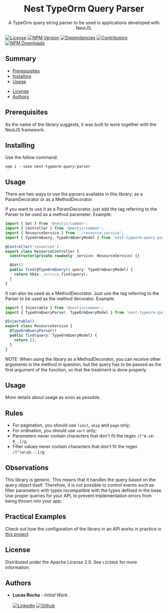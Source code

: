 <h1 align="center">Nest TypeOrm Query Parser</h1>
<p align="center">A TypeOrm query string parser to be used in applications developed with NestJS.</p>

[![License][license-image]][license-url]
[![NPM Version][npm-image]][npm-url]
[![Dependencies][dependencies-image]][dependencies-url]
[![Contributors][contributors-image]][contributors-url]
[![NPM Downloads][npm-downloads-image]][npm-downloads-url]

## Summary

- [Prerequisites](#prerequisites)
- [Installing](#installing)
- [Usage](#usage)

[comment]: <> (- [Examples]&#40;#examples&#41;)

[comment]: <> (- [Explain the Resources]&#40;#explain-the-resources&#41;)

[comment]: <> (  - [Queries with @MongoQuery&#40;&#41; | @MongoQueryParser&#40;&#41;]&#40;#queries-with-mongoquery--mongoqueryparser&#41;)

[comment]: <> (    - [Pagination]&#40;#pagination&#41;)

[comment]: <> (    - [Ordering]&#40;#ordering&#41;)

[comment]: <> (    - [Select]&#40;#select&#41;)

[comment]: <> (    - [Filters]&#40;#filters&#41;)

[comment]: <> (      - [Simple Filters]&#40;#simple-filters&#41;)

[comment]: <> (      - [Partial Filters]&#40;#partial-filters&#41;)

[comment]: <> (      - [Comparison Filters]&#40;#comparison-filters&#41;)

[comment]: <> (      - [Element Filters]&#40;#element-filters&#41;)

[comment]: <> (      - [AND | OR Filters]&#40;#and--or-filters&#41;)

[comment]: <> (    - [Populate]&#40;#populate&#41;)

[comment]: <> (- [Rules]&#40;#rules&#41;)

[comment]: <> (- [Observations]&#40;#observations&#41;)

[comment]: <> (- [Practical Examples]&#40;#practical-examples&#41;)

[comment]: <> (- [Upcoming Features]&#40;#upcoming-features&#41;)
- [License](#license)
- [Authors](#authors)

## Prerequisites

As the name of the library suggests, it was built to work together with the NestJS framework.

## Installing

Use the follow command:

`npm i --save nest-typeorm-query-parser`

## Usage

There are two ways to use the parsers available in this library: as a ParamDecorator or as a MethodDecorator.

If you want to use it as a ParamDecorator, just add the tag referring to the Parser to be used as a method parameter.
Example:

```ts
import { Get } from '@nestjs/common';
import { Controller } from '@nestjs/common';
import { ResourceService } from './resource.service';
import { TypeOrmQuery, TypeOrmQueryModel } from 'nest-typeorm-query-parser';

@Controller('resources')
export class ResourceController {
  constructor(private readonly _service: ResourceService) {}

  @Get()
  public find(@TypeOrmQuery() query: TypeOrmQueryModel) {
    return this._service.find(query);
  }
}
```

It can also be used as a MethodDecorator. Just use the tag referring to the Parser to be used as the method decorator.
Example:

```ts
import { Injectable } from '@nestjs/common';
import { TypeOrmQueryParser, TypeOrmQueryModel } from 'nest-typeorm-query-parser';

@Injectable()
export class ResourceService {
  @TypeOrmQueryParser()
  public find(query: TypeOrmQueryModel) {
    return [];
  }
}
```

NOTE: When using the library as a MethodDecorator, you can receive other arguments in the method in question, but the query has to be passed as the first argument of the function, so that the treatment is done properly.

[comment]: <> (## Examples)

[comment]: <> (##### Request: http://localhost:3000/resources)

[comment]: <> (##### Query:)

[comment]: <> (```json)

[comment]: <> ({)

[comment]: <> (  "limit": 100,)

[comment]: <> (  "skip": 0,)

[comment]: <> (  "select": {},)

[comment]: <> (  "sort": {},)

[comment]: <> (  "populate": [],)

[comment]: <> (  "filter": {})

[comment]: <> (})

[comment]: <> (```)

[comment]: <> (##### Request: http://localhost:3000/resources?limit=10&page=2&select=\_id,name,age&sort=-created_at&age=gt:30)

[comment]: <> (##### Query:)

[comment]: <> (```json)

[comment]: <> ({)

[comment]: <> (  "limit": 10,)

[comment]: <> (  "skip": 10,)

[comment]: <> (  "select": {)

[comment]: <> (    "_id": 1,)

[comment]: <> (    "name": 1,)

[comment]: <> (    "age": 1)

[comment]: <> (  },)

[comment]: <> (  "sort": {)

[comment]: <> (    "created_at": -1)

[comment]: <> (  },)

[comment]: <> (  "populate": [],)

[comment]: <> (  "filter": {)

[comment]: <> (    "age": {)

[comment]: <> (      "$gt": 30)

[comment]: <> (    })

[comment]: <> (  })

[comment]: <> (})

[comment]: <> (```)

[comment]: <> ([comment]: <> &#40;## Explain the Resources&#41;)

[comment]: <> ([comment]: <> &#40;## Queries with @MongoQuery&#40;&#41; | @MongoQueryParser&#40;&#41;&#41;)

[comment]: <> ([comment]: <> &#40;### Pagination&#41;)

[comment]: <> ([comment]: <> &#40;The paging feature is very useful for clients who will consume your API. It is through this feature that applications&#41;)

[comment]: <> ([comment]: <> &#40;can define the data limit in a query, as well as define which page to be displayed. Each time a page of an application&#41;)

[comment]: <> ([comment]: <> &#40;is selected, it means that some resources have been displaced &#40;data offset or skip data&#41;.&#41;)

[comment]: <> ([comment]: <> &#40;There is a mathematical rule that relates page number to resource offset. Basically:&#41;)

[comment]: <> ([comment]: <> &#40;`offset = &#40;page - 1&#41; * limit, where page > 0.`&#41;)

[comment]: <> ([comment]: <> &#40;This means that for a limit of 10 elements per page:&#41;)

[comment]: <> ([comment]: <> &#40;- To access page 1, the offset will be equal to = &#40;1 - 1&#41; \* 10, so offset = 0&#41;)

[comment]: <> ([comment]: <> &#40;- To access page 2, the offset will be equal to = &#40;2 - 1&#41; \* 10, so offset = 10&#41;)

[comment]: <> ([comment]: <> &#40;- To access page 3, the offset will be equal to = &#40;3 - 1&#41; \* 10, so offset = 20&#41;)

[comment]: <> ([comment]: <> &#40;And so on.&#41;)

[comment]: <> ([comment]: <> &#40;With this library, it is possible to use pagination with the `page` parameter, or using the `skip` manually. By default,&#41;)

[comment]: <> ([comment]: <> &#40;the `limit` value is `100` and `skip` value is `0`.&#41;)

[comment]: <> ([comment]: <> &#40;Example:&#41;)

[comment]: <> ([comment]: <> &#40;##### Request: http://localhost:3000/resources?limit=10&page=3&#41;)

[comment]: <> ([comment]: <> &#40;##### Query:&#41;)

[comment]: <> ([comment]: <> &#40;```json&#41;)

[comment]: <> ([comment]: <> &#40;{&#41;)

[comment]: <> ([comment]: <> &#40;  "limit": 10,&#41;)

[comment]: <> ([comment]: <> &#40;  "skip": 20&#41;)

[comment]: <> ([comment]: <> &#40;}&#41;)

[comment]: <> ([comment]: <> &#40;```&#41;)

[comment]: <> ([comment]: <> &#40;##### Request: http://localhost:3000/resources?limit=10&skip=20&#41;)

[comment]: <> ([comment]: <> &#40;##### Query:&#41;)

[comment]: <> ([comment]: <> &#40;```json&#41;)

[comment]: <> ([comment]: <> &#40;{&#41;)

[comment]: <> ([comment]: <> &#40;  "limit": 10,&#41;)

[comment]: <> ([comment]: <> &#40;  "skip": 20&#41;)

[comment]: <> ([comment]: <> &#40;}&#41;)

[comment]: <> ([comment]: <> &#40;```&#41;)

[comment]: <> ([comment]: <> &#40;### Ordering&#41;)

[comment]: <> ([comment]: <> &#40;To work with ordering, you need to specify one or more sorting parameters, and whether you want the sorting to be&#41;)

[comment]: <> ([comment]: <> &#40;ascending or descending. For ascending ordering, just put the name of the ordering parameter. For descending ordering,&#41;)

[comment]: <> ([comment]: <> &#40;you need to put a "-" symbol before the name of the ordering parameter. Example:&#41;)

[comment]: <> ([comment]: <> &#40;##### Request: http://localhost:3000/resources?sort=created_at&#41;)

[comment]: <> ([comment]: <> &#40;##### Query:&#41;)

[comment]: <> ([comment]: <> &#40;```json&#41;)

[comment]: <> ([comment]: <> &#40;{&#41;)

[comment]: <> ([comment]: <> &#40;  "sort": {&#41;)

[comment]: <> ([comment]: <> &#40;    "created_at": 1&#41;)

[comment]: <> ([comment]: <> &#40;  }&#41;)

[comment]: <> ([comment]: <> &#40;}&#41;)

[comment]: <> ([comment]: <> &#40;```&#41;)

[comment]: <> ([comment]: <> &#40;##### Request: http://localhost:3000/resources?sort=-created_at&#41;)

[comment]: <> ([comment]: <> &#40;##### Query:&#41;)

[comment]: <> ([comment]: <> &#40;```json&#41;)

[comment]: <> ([comment]: <> &#40;{&#41;)

[comment]: <> ([comment]: <> &#40;  "sort": {&#41;)

[comment]: <> ([comment]: <> &#40;    "created_at": -1&#41;)

[comment]: <> ([comment]: <> &#40;  }&#41;)

[comment]: <> ([comment]: <> &#40;}&#41;)

[comment]: <> ([comment]: <> &#40;```&#41;)

[comment]: <> ([comment]: <> &#40;##### Request: http://localhost:3000/resources?sort=-age,name&#41;)

[comment]: <> ([comment]: <> &#40;##### Query:&#41;)

[comment]: <> ([comment]: <> &#40;```json&#41;)

[comment]: <> ([comment]: <> &#40;{&#41;)

[comment]: <> ([comment]: <> &#40;  "sort": {&#41;)

[comment]: <> ([comment]: <> &#40;    "age": -1,&#41;)

[comment]: <> ([comment]: <> &#40;    "name": 1&#41;)

[comment]: <> ([comment]: <> &#40;  }&#41;)

[comment]: <> ([comment]: <> &#40;}&#41;)

[comment]: <> ([comment]: <> &#40;```&#41;)

[comment]: <> ([comment]: <> &#40;In multiple-parameter ordering, the first ordering parameter has higher priority than the second, and so on. In the&#41;)

[comment]: <> ([comment]: <> &#40;example above, the ordering will be given primarily by the `age` parameter, in descending order. If there are two or&#41;)

[comment]: <> ([comment]: <> &#40;more objects with the same value in `age`, then those objects will be sorted by `name` in ascending order.&#41;)

[comment]: <> ([comment]: <> &#40;### Select&#41;)

[comment]: <> ([comment]: <> &#40;With this library, you can choose which parameters should be returned by the API. However, Mongo has a peculiarity: you&#41;)

[comment]: <> ([comment]: <> &#40;can also specify which parameters you don't want to be returned. The logic is similar to ordering: to specify which&#41;)

[comment]: <> ([comment]: <> &#40;parameters are to be returned, simply enter the parameter name; and to specify which parameters should not be returned,&#41;)

[comment]: <> ([comment]: <> &#40;just place a "-" symbol before the parameter.&#41;)

[comment]: <> ([comment]: <> &#40;Example:&#41;)

[comment]: <> ([comment]: <> &#40;##### Request: http://localhost:3000/resources?select=\_id,name,age&#41;)

[comment]: <> ([comment]: <> &#40;##### Query:&#41;)

[comment]: <> ([comment]: <> &#40;```json&#41;)

[comment]: <> ([comment]: <> &#40;{&#41;)

[comment]: <> ([comment]: <> &#40;  "select": {&#41;)

[comment]: <> ([comment]: <> &#40;    "_id": 1,&#41;)

[comment]: <> ([comment]: <> &#40;    "name": 1,&#41;)

[comment]: <> ([comment]: <> &#40;    "age": 1&#41;)

[comment]: <> ([comment]: <> &#40;  }&#41;)

[comment]: <> ([comment]: <> &#40;}&#41;)

[comment]: <> ([comment]: <> &#40;```&#41;)

[comment]: <> ([comment]: <> &#40;##### Request: http://localhost:3000/resources?select=-\_id,-created_at,-updated_at&#41;)

[comment]: <> ([comment]: <> &#40;##### Query:&#41;)

[comment]: <> ([comment]: <> &#40;```json&#41;)

[comment]: <> ([comment]: <> &#40;{&#41;)

[comment]: <> ([comment]: <> &#40;  "select": {&#41;)

[comment]: <> ([comment]: <> &#40;    "_id": 0,&#41;)

[comment]: <> ([comment]: <> &#40;    "created_at": 0,&#41;)

[comment]: <> ([comment]: <> &#40;    "updated_at": 0&#41;)

[comment]: <> ([comment]: <> &#40;  }&#41;)

[comment]: <> ([comment]: <> &#40;}&#41;)

[comment]: <> ([comment]: <> &#40;```&#41;)

[comment]: <> ([comment]: <> &#40;It is interesting to use one or the other in your queries, as one is complementary to the other. If you want almost all&#41;)

[comment]: <> ([comment]: <> &#40;parameters except a few, use the option to ignore parameters. If you want some parameters, and ignore the others, use&#41;)

[comment]: <> ([comment]: <> &#40;the option to select the ones you want.&#41;)

[comment]: <> ([comment]: <> &#40;### Filters&#41;)

[comment]: <> ([comment]: <> &#40;Now let's go to the most complex part of the library: the filters. There are several ways to apply filters in this&#41;)

[comment]: <> ([comment]: <> &#40;library, so I'm going to break this topic down into subtopics for every possible filter approach.&#41;)

[comment]: <> ([comment]: <> &#40;#### Simple Filters&#41;)

[comment]: <> ([comment]: <> &#40;Simple filters are equality filters. Basically it's set key=value. All filter parameters are defined as string, so there&#41;)

[comment]: <> ([comment]: <> &#40;are some validations that are done on these values.&#41;)

[comment]: <> ([comment]: <> &#40;1. If the value is a string number, it is transformed into a number, either integer or float/double &#40;up to 16 decimal&#41;)

[comment]: <> ([comment]: <> &#40;   places&#41;;&#41;)

[comment]: <> ([comment]: <> &#40;2. If the value is in yyyy-MM-dd format or yyyy-MM-ddThh:mm:ss.sZ format, it is transformed into a Date object;&#41;)

[comment]: <> ([comment]: <> &#40;3. If the value is 'true' or 'false', it is transformed into a boolean value, according to your value;&#41;)

[comment]: <> ([comment]: <> &#40;4. Otherwise, the value is considered as a string.&#41;)

[comment]: <> ([comment]: <> &#40;Example:&#41;)

[comment]: <> ([comment]: <> &#40;##### Request: http://localhost:3000/resources?name=John%20Doe&age=31&birth_date=1990-01-01&#41;)

[comment]: <> ([comment]: <> &#40;##### Query:&#41;)

[comment]: <> ([comment]: <> &#40;```&#41;)

[comment]: <> ([comment]: <> &#40;{&#41;)

[comment]: <> ([comment]: <> &#40;  "filter": {&#41;)

[comment]: <> ([comment]: <> &#40;    "name": "John Doe",&#41;)

[comment]: <> ([comment]: <> &#40;    "age": 31,&#41;)

[comment]: <> ([comment]: <> &#40;    "birth_date": 1990-01-01T00:00:00.000Z&#41;)

[comment]: <> ([comment]: <> &#40;  }&#41;)

[comment]: <> ([comment]: <> &#40;}&#41;)

[comment]: <> ([comment]: <> &#40;```&#41;)

[comment]: <> ([comment]: <> &#40;#### MultiLevel Filters&#41;)

[comment]: <> ([comment]: <> &#40;You can specify multilevel filters. This means that, if you have an object that has a field that is another object, you&#41;)

[comment]: <> ([comment]: <> &#40;can perform a search with filters through the parameters of the internal object. Example:&#41;)

[comment]: <> ([comment]: <> &#40;##### Object&#41;)

[comment]: <> ([comment]: <> &#40;```json&#41;)

[comment]: <> ([comment]: <> &#40;{&#41;)

[comment]: <> ([comment]: <> &#40;  "_id": "613532a350857c1c8d1d10d9",&#41;)

[comment]: <> ([comment]: <> &#40;  "name": "Filippo Nyles",&#41;)

[comment]: <> ([comment]: <> &#40;  "age": 28,&#41;)

[comment]: <> ([comment]: <> &#40;  "current_job": {&#41;)

[comment]: <> ([comment]: <> &#40;    "title": "Budget/Accounting Analyst III",&#41;)

[comment]: <> ([comment]: <> &#40;    "salary": 4776.8&#41;)

[comment]: <> ([comment]: <> &#40;  }&#41;)

[comment]: <> ([comment]: <> &#40;}&#41;)

[comment]: <> ([comment]: <> &#40;```&#41;)

[comment]: <> ([comment]: <> &#40;##### Request: http://localhost:3000/resources?current_job.title=Budget/Accounting%20Analyst%20III&#41;)

[comment]: <> ([comment]: <> &#40;##### Query:&#41;)

[comment]: <> ([comment]: <> &#40;```json&#41;)

[comment]: <> ([comment]: <> &#40;{&#41;)

[comment]: <> ([comment]: <> &#40;  "filter": {&#41;)

[comment]: <> ([comment]: <> &#40;    "current_job.title": "Budget/Accounting Analyst III"&#41;)

[comment]: <> ([comment]: <> &#40;  }&#41;)

[comment]: <> ([comment]: <> &#40;}&#41;)

[comment]: <> ([comment]: <> &#40;```&#41;)

[comment]: <> ([comment]: <> &#40;#### Partial Filters&#41;)

[comment]: <> ([comment]: <> &#40;Partial filters are a way to search a string type value for a part of the value. There are three ways to use partial&#41;)

[comment]: <> ([comment]: <> &#40;filters. Making an analogy with javascript, it would be like using the `startsWith`, `endsWith` and `includes` methods,&#41;)

[comment]: <> ([comment]: <> &#40;where:&#41;)

[comment]: <> ([comment]: <> &#40;- startsWith: search for a string-type value that starts with a given substring. To do this, just add a "\*" at the&#41;)

[comment]: <> ([comment]: <> &#40;  beginning of the substring.&#41;)

[comment]: <> ([comment]: <> &#40;- endsWith: search for a string-type value that ends with a given substring. To do this, just add a "\*" at the end of&#41;)

[comment]: <> ([comment]: <> &#40;  the substring.&#41;)

[comment]: <> ([comment]: <> &#40;- includes: search for a string value that contains a specific substring. To do this, just add a "\*" at the beginning&#41;)

[comment]: <> ([comment]: <> &#40;  and end of the substring.&#41;)

[comment]: <> ([comment]: <> &#40;Example:&#41;)

[comment]: <> ([comment]: <> &#40;##### Request: http://localhost:3000/resources?name=_Lu&email=gmail.com_&job=_Developer_&#41;)

[comment]: <> ([comment]: <> &#40;##### Query:&#41;)

[comment]: <> ([comment]: <> &#40;```JSON&#41;)

[comment]: <> ([comment]: <> &#40;{&#41;)

[comment]: <> ([comment]: <> &#40;  "filter": {&#41;)

[comment]: <> ([comment]: <> &#40;    "name": {&#41;)

[comment]: <> ([comment]: <> &#40;      "$regex": "^Lu",&#41;)

[comment]: <> ([comment]: <> &#40;      "$options": "i"&#41;)

[comment]: <> ([comment]: <> &#40;    },&#41;)

[comment]: <> ([comment]: <> &#40;    "email": {&#41;)

[comment]: <> ([comment]: <> &#40;      "$regex": "gmail.com$",&#41;)

[comment]: <> ([comment]: <> &#40;      "$options": "i"&#41;)

[comment]: <> ([comment]: <> &#40;    },&#41;)

[comment]: <> ([comment]: <> &#40;    "job": {&#41;)

[comment]: <> ([comment]: <> &#40;      "$regex": "Developer",&#41;)

[comment]: <> ([comment]: <> &#40;      "$options": "i"&#41;)

[comment]: <> ([comment]: <> &#40;    }&#41;)

[comment]: <> ([comment]: <> &#40;  }&#41;)

[comment]: <> ([comment]: <> &#40;}&#41;)

[comment]: <> ([comment]: <> &#40;```&#41;)

[comment]: <> ([comment]: <> &#40;#### Comparison Filters&#41;)

[comment]: <> ([comment]: <> &#40;Comparison operators are specific filtering options to check whether a parameter has a value. It is possible to check&#41;)

[comment]: <> ([comment]: <> &#40;not only equality, but other mathematical operators, such as: ">", ">=", "<", "<=", "!=". In addition, you can use&#41;)

[comment]: <> ([comment]: <> &#40;comparison operators to check whether an element is in an array.&#41;)

[comment]: <> ([comment]: <> &#40;According to the [mongodb documentation]&#40;https://docs.mongodb.com/manual/reference/operator/query-comparison/&#41;, the&#41;)

[comment]: <> ([comment]: <> &#40;available comparison operators are:&#41;)

[comment]: <> ([comment]: <> &#40;- $eq: Matches values that are equal to a specified value.&#41;)

[comment]: <> ([comment]: <> &#40;- $gt: Matches values that are greater than a specified value.&#41;)

[comment]: <> ([comment]: <> &#40;- $gte: Matches values that are greater than or equal to a specified value.&#41;)

[comment]: <> ([comment]: <> &#40;- $in: Matches any of the values specified in an array.&#41;)

[comment]: <> ([comment]: <> &#40;- $lt: Matches values that are less than a specified value.&#41;)

[comment]: <> ([comment]: <> &#40;- $lte: Matches values that are less than or equal to a specified value.&#41;)

[comment]: <> ([comment]: <> &#40;- $ne: Matches all values that are not equal to a specified value.&#41;)

[comment]: <> ([comment]: <> &#40;- $nin: Matches none of the values specified in an array.&#41;)

[comment]: <> ([comment]: <> &#40;To use these operators, just pass the comparator tag without the "$" symbol. Example:&#41;)

[comment]: <> ([comment]: <> &#40;##### Request: http://localhost:3000/resources?age=gt:30&#41;)

[comment]: <> ([comment]: <> &#40;##### Query:&#41;)

[comment]: <> ([comment]: <> &#40;```JSON&#41;)

[comment]: <> ([comment]: <> &#40;{&#41;)

[comment]: <> ([comment]: <> &#40;  "filter": {&#41;)

[comment]: <> ([comment]: <> &#40;    "age": {&#41;)

[comment]: <> ([comment]: <> &#40;      "$gt": 30&#41;)

[comment]: <> ([comment]: <> &#40;    }&#41;)

[comment]: <> ([comment]: <> &#40;  }&#41;)

[comment]: <> ([comment]: <> &#40;}&#41;)

[comment]: <> ([comment]: <> &#40;```&#41;)

[comment]: <> ([comment]: <> &#40;I won't put an example with all operators here, but you can test arithmetic comparison operators on parameters with&#41;)

[comment]: <> ([comment]: <> &#40;values of type string or number, or test the operators of `$in` and `$nin` on parameters of type array.&#41;)

[comment]: <> ([comment]: <> &#40;#### Element Filters&#41;)

[comment]: <> ([comment]: <> &#40;Element filters are filters used to deal with parameters that make up the entity's schema. There are two types of&#41;)

[comment]: <> ([comment]: <> &#40;element filter possibilities:&#41;)

[comment]: <> ([comment]: <> &#40;- $exists: returns elements that have or do not have a specific field&#41;)

[comment]: <> ([comment]: <> &#40;- $type: returns elements whose field has a specific type.&#41;)

[comment]: <> ([comment]: <> &#40;Example:&#41;)

[comment]: <> ([comment]: <> &#40;##### Request: http://localhost:3000/resources?created_at=exists:true&updated_at=exists:false&jobs=type:array&#41;)

[comment]: <> ([comment]: <> &#40;##### Query:&#41;)

[comment]: <> ([comment]: <> &#40;```JSON&#41;)

[comment]: <> ([comment]: <> &#40;{&#41;)

[comment]: <> ([comment]: <> &#40;  "filter": {&#41;)

[comment]: <> ([comment]: <> &#40;    "created_at": {&#41;)

[comment]: <> ([comment]: <> &#40;      "$exists": true&#41;)

[comment]: <> ([comment]: <> &#40;    },&#41;)

[comment]: <> ([comment]: <> &#40;    "updated_at": {&#41;)

[comment]: <> ([comment]: <> &#40;      "$exists": false&#41;)

[comment]: <> ([comment]: <> &#40;    },&#41;)

[comment]: <> ([comment]: <> &#40;    "jobs": {&#41;)

[comment]: <> ([comment]: <> &#40;      "$type": "array"&#41;)

[comment]: <> ([comment]: <> &#40;    }&#41;)

[comment]: <> ([comment]: <> &#40;  }&#41;)

[comment]: <> ([comment]: <> &#40;}&#41;)

[comment]: <> ([comment]: <> &#40;```&#41;)

[comment]: <> ([comment]: <> &#40;The $exists filter only works with `true` or `false` values. If a different value is entered, the filter will be&#41;)

[comment]: <> ([comment]: <> &#40;ignored.&#41;)

[comment]: <> ([comment]: <> &#40;The same goes for the $type filter, which only works with valid type values defined in&#41;)

[comment]: <> ([comment]: <> &#40;the [mongodb documentation]&#40;https://docs.mongodb.com/manual/reference/operator/query/type/#mongodb-query-op.-type&#41; &#40;&#41;)

[comment]: <> ([comment]: <> &#40;except deprecated ones&#41;:&#41;)

[comment]: <> ([comment]: <> &#40;```JSON&#41;)

[comment]: <> ([comment]: <> &#40; {&#41;)

[comment]: <> ([comment]: <> &#40;  "validTypes": [&#41;)

[comment]: <> ([comment]: <> &#40;    "double",&#41;)

[comment]: <> ([comment]: <> &#40;    "string",&#41;)

[comment]: <> ([comment]: <> &#40;    "object",&#41;)

[comment]: <> ([comment]: <> &#40;    "array",&#41;)

[comment]: <> ([comment]: <> &#40;    "binData",&#41;)

[comment]: <> ([comment]: <> &#40;    "objectId",&#41;)

[comment]: <> ([comment]: <> &#40;    "bool",&#41;)

[comment]: <> ([comment]: <> &#40;    "date",&#41;)

[comment]: <> ([comment]: <> &#40;    "null",&#41;)

[comment]: <> ([comment]: <> &#40;    "regex",&#41;)

[comment]: <> ([comment]: <> &#40;    "javascript",&#41;)

[comment]: <> ([comment]: <> &#40;    "int",&#41;)

[comment]: <> ([comment]: <> &#40;    "timestamp",&#41;)

[comment]: <> ([comment]: <> &#40;    "long",&#41;)

[comment]: <> ([comment]: <> &#40;    "decimal",&#41;)

[comment]: <> ([comment]: <> &#40;    "minKey",&#41;)

[comment]: <> ([comment]: <> &#40;    "maxKey"&#41;)

[comment]: <> ([comment]: <> &#40;  ]&#41;)

[comment]: <> ([comment]: <> &#40;}&#41;)

[comment]: <> ([comment]: <> &#40;```&#41;)

[comment]: <> ([comment]: <> &#40;#### AND | OR filters&#41;)

[comment]: <> ([comment]: <> &#40;Finally, it is possible to use filters with AND | OR operator. The usage logic follows the arithmetic rule.&#41;)

[comment]: <> ([comment]: <> &#40;To use the AND operator, you must pass the same value twice in a query. Example:&#41;)

[comment]: <> ([comment]: <> &#40;##### Request: http://localhost:3000/resources?age=gt:30&age=lt:50&#41;)

[comment]: <> ([comment]: <> &#40;##### Query:&#41;)

[comment]: <> ([comment]: <> &#40;```JSON&#41;)

[comment]: <> ([comment]: <> &#40;{&#41;)

[comment]: <> ([comment]: <> &#40;  "filter": {&#41;)

[comment]: <> ([comment]: <> &#40;    "$and": [&#41;)

[comment]: <> ([comment]: <> &#40;      {&#41;)

[comment]: <> ([comment]: <> &#40;        "age": {&#41;)

[comment]: <> ([comment]: <> &#40;          "$gt": 30&#41;)

[comment]: <> ([comment]: <> &#40;        }&#41;)

[comment]: <> ([comment]: <> &#40;      },&#41;)

[comment]: <> ([comment]: <> &#40;      {&#41;)

[comment]: <> ([comment]: <> &#40;        "age": {&#41;)

[comment]: <> ([comment]: <> &#40;          "$lt": 50&#41;)

[comment]: <> ([comment]: <> &#40;        }&#41;)

[comment]: <> ([comment]: <> &#40;      }&#41;)

[comment]: <> ([comment]: <> &#40;    ]&#41;)

[comment]: <> ([comment]: <> &#40;  }&#41;)

[comment]: <> ([comment]: <> &#40;}&#41;)

[comment]: <> ([comment]: <> &#40;```&#41;)

[comment]: <> ([comment]: <> &#40;To use the OR operator, you must enter the values separated by a comma. Example:&#41;)

[comment]: <> ([comment]: <> &#40;##### Request: http://localhost:3000/resources?age=30,50&#41;)

[comment]: <> ([comment]: <> &#40;##### Query:&#41;)

[comment]: <> ([comment]: <> &#40;```JSON&#41;)

[comment]: <> ([comment]: <> &#40;{&#41;)

[comment]: <> ([comment]: <> &#40;  "filter": {&#41;)

[comment]: <> ([comment]: <> &#40;    "$or": [&#41;)

[comment]: <> ([comment]: <> &#40;      {&#41;)

[comment]: <> ([comment]: <> &#40;        "age":  30&#41;)

[comment]: <> ([comment]: <> &#40;      },&#41;)

[comment]: <> ([comment]: <> &#40;      {&#41;)

[comment]: <> ([comment]: <> &#40;        "age": 50&#41;)

[comment]: <> ([comment]: <> &#40;      }&#41;)

[comment]: <> ([comment]: <> &#40;    ]&#41;)

[comment]: <> ([comment]: <> &#40;  }&#41;)

[comment]: <> ([comment]: <> &#40;}&#41;)

[comment]: <> ([comment]: <> &#40;```&#41;)

[comment]: <> ([comment]: <> &#40;### Populate&#41;)

[comment]: <> ([comment]: <> &#40;If any collection uses references to other objects, in some operations it is interesting to return this information&#41;)

[comment]: <> ([comment]: <> &#40;populated in the object in a single request. For this, the library supports the `populate` feature.&#41;)

[comment]: <> ([comment]: <> &#40;There are three ways to add the `populate` parameter to the query string:&#41;)

[comment]: <> ([comment]: <> &#40;- Specifying only the field to be populated:&#41;)

[comment]: <> ([comment]: <> &#40;##### Request: http://localhost:3000/resources?populate=jobs&#41;)

[comment]: <> ([comment]: <> &#40;##### Query:&#41;)

[comment]: <> ([comment]: <> &#40;```json&#41;)

[comment]: <> ([comment]: <> &#40;{&#41;)

[comment]: <> ([comment]: <> &#40;  "populate": {&#41;)

[comment]: <> ([comment]: <> &#40;    "path": "jobs"&#41;)

[comment]: <> ([comment]: <> &#40;  }&#41;)

[comment]: <> ([comment]: <> &#40;}&#41;)

[comment]: <> ([comment]: <> &#40;```&#41;)

[comment]: <> ([comment]: <> &#40;- Specifying the field to be populated and which fields should be returned:&#41;)

[comment]: <> ([comment]: <> &#40;##### Request: http://localhost:3000/resources?populate=jobs;title,salary&#41;)

[comment]: <> ([comment]: <> &#40;##### Query:&#41;)

[comment]: <> ([comment]: <> &#40;```json&#41;)

[comment]: <> ([comment]: <> &#40;{&#41;)

[comment]: <> ([comment]: <> &#40;  "populate": {&#41;)

[comment]: <> ([comment]: <> &#40;    "path": "jobs",&#41;)

[comment]: <> ([comment]: <> &#40;    "select": {&#41;)

[comment]: <> ([comment]: <> &#40;      "title": 1,&#41;)

[comment]: <> ([comment]: <> &#40;      "salary": 1&#41;)

[comment]: <> ([comment]: <> &#40;    }&#41;)

[comment]: <> ([comment]: <> &#40;  }&#41;)

[comment]: <> ([comment]: <> &#40;}&#41;)

[comment]: <> ([comment]: <> &#40;```&#41;)

[comment]: <> ([comment]: <> &#40;- Specifying the field to be populated, which fields should be returned and a resource filter &#40;useful parameter when the&#41;)

[comment]: <> ([comment]: <> &#40;  populated field is a list&#41;:&#41;)

[comment]: <> ([comment]: <> &#40;##### Request: http://localhost:3000/resources?populate=jobs;title,salary;salary=gt:3000&#41;)

[comment]: <> ([comment]: <> &#40;##### Query:&#41;)

[comment]: <> ([comment]: <> &#40;```json&#41;)

[comment]: <> ([comment]: <> &#40;{&#41;)

[comment]: <> ([comment]: <> &#40;  "populate": {&#41;)

[comment]: <> ([comment]: <> &#40;    "path": "job",&#41;)

[comment]: <> ([comment]: <> &#40;    "select": {&#41;)

[comment]: <> ([comment]: <> &#40;      "title": 1,&#41;)

[comment]: <> ([comment]: <> &#40;      "salary": 1&#41;)

[comment]: <> ([comment]: <> &#40;    },&#41;)

[comment]: <> ([comment]: <> &#40;    "match": {&#41;)

[comment]: <> ([comment]: <> &#40;      "salary": {&#41;)

[comment]: <> ([comment]: <> &#40;        "$gt": 3000&#41;)

[comment]: <> ([comment]: <> &#40;      }&#41;)

[comment]: <> ([comment]: <> &#40;    }&#41;)

[comment]: <> ([comment]: <> &#40;  }&#41;)

[comment]: <> ([comment]: <> &#40;}&#41;)

[comment]: <> ([comment]: <> &#40;```&#41;)

[comment]: <> ([comment]: <> &#40;- Specifying more than one field to be populated:&#41;)

[comment]: <> ([comment]: <> &#40;##### Request: http://localhost:3000/resources?populate=jobs&populate=currentJob&#41;)

[comment]: <> ([comment]: <> &#40;##### Query:&#41;)

[comment]: <> ([comment]: <> &#40;```json&#41;)

[comment]: <> ([comment]: <> &#40;{&#41;)

[comment]: <> ([comment]: <> &#40;  "populate": [&#41;)

[comment]: <> ([comment]: <> &#40;    {&#41;)

[comment]: <> ([comment]: <> &#40;      "path": "jobs"&#41;)

[comment]: <> ([comment]: <> &#40;    },&#41;)

[comment]: <> ([comment]: <> &#40;    {&#41;)

[comment]: <> ([comment]: <> &#40;      "path": "currentJob"&#41;)

[comment]: <> ([comment]: <> &#40;    }&#41;)

[comment]: <> ([comment]: <> &#40;  ]&#41;)

[comment]: <> ([comment]: <> &#40;}&#41;)

[comment]: <> ([comment]: <> &#40;```&#41;)

[comment]: <> ([comment]: <> &#40;There are some rules to consider in populate. The populate must be specified as follows:&#41;)

[comment]: <> ([comment]: <> &#40;`populate=field;select;filter`. Soon:&#41;)

[comment]: <> ([comment]: <> &#40;1. If you specify only the field to be populated, all field parameters will be returned, and if it is an array, all&#41;)

[comment]: <> ([comment]: <> &#40;   array elements will be returned;&#41;)

[comment]: <> ([comment]: <> &#40;2. If you want to specify which parameters are to be returned from the populated field, you need to specify which fields&#41;)

[comment]: <> ([comment]: <> &#40;   are to be returned;&#41;)

[comment]: <> ([comment]: <> &#40;3. If you want to filter the populated parameters, you need to specify the parameters that should be returned. If you&#41;)

[comment]: <> ([comment]: <> &#40;   want to return all object parameters, the `select` parameter must be informed as `all`.&#41;)

[comment]: <> ([comment]: <> &#40;   Example: `populate=jobs;all;salary=gt:3000`&#41;)

## Usage

More details about usage as soon as possible.

## Rules

- For pagination, you should use `limit`, `skip` and `page` only;
- For ordination, you should use `sort` only;
- Parameters never contain characters that don't fit the regex `/[^A-z0-9_.]/g`;
- Filter values never contain characters that don't fit the regex `/[^\w\s@.-:]/g`;

[comment]: <> (- For select, you should use `select` only;)

[comment]: <> (- For populate, you should use `populate`only;)

[comment]: <> (- Anything other than `limit`, `skip`, `page`, `sort`, `select` and `populate` will be considered a filter;)

## Observations

This library is generic. This means that it handles the query based on the query object itself. Therefore, it is not
possible to control events such as filter parameters with types incompatible with the types defined in the base. Use
proper queries for your API, to prevent implementation errors from being thrown into your app.

## Practical Examples

Check out how the configuration of the library in an API works in practice
in [this project](https://www.github.com/lucasrochagit/nest-query-parser-apis).

## License

Distributed under the Apache License 2.0. See `LICENSE` for more information.

<!-- CONTACT -->

## Authors

- **Lucas Rocha** - _Initial Work_. </br></br>
  [![LinkedIn](https://img.shields.io/static/v1?label=linkedin&message=@lucasrochacc&color=0A66C2)](https://www.linkedin.com/in/lucasrochacc/)
  [![Github](https://img.shields.io/static/v1?label=github&message=@lucasrochagit&color=black)](https://github.com/lucasrochagit/)

[//]: # 'These are reference links used in the body of this note.'
[node.js]: https://nodejs.org
[npm.js]: https://www.npmjs.com/
[license-image]: https://img.shields.io/badge/license-Apache%202.0-blue.svg
[license-url]: https://github.com/lucasrochagit/nest-typeorm-query-parser/blob/main/LICENSE
[npm-image]: https://img.shields.io/npm/v/nest-typeorm-query-parser.svg?color=red&logo=npm
[npm-url]: https://npmjs.org/package/nest-typeorm-query-parser
[npm-downloads-image]: https://img.shields.io/npm/dm/nest-typeorm-query-parser.svg
[npm-downloads-url]: https://npmjs.org/package/nest-typeorm-query-parser
[dependencies-image]: https://shields.io/badge/dependencies-1-green
[dependencies-url]: https://shields.io/badge/dependencies-0-green
[releases-image]: https://img.shields.io/github/release-date/lucasrochagit/nest-typeorm-query-parser.svg
[releases-url]: https://github.com/lucasrochagit/nest-typeorm-query-parser/releases
[contributors-image]: https://img.shields.io/github/contributors/lucasrochagit/nest-typeorm-query-parser.svg?color=green
[contributors-url]: https://github.com/lucasrochagit/nest-typeorm-query-parser/graphs/contributors
[issues-image]: https://img.shields.io/github/issues/lucasrochagit/nest-typeorm-query-parser.svg
